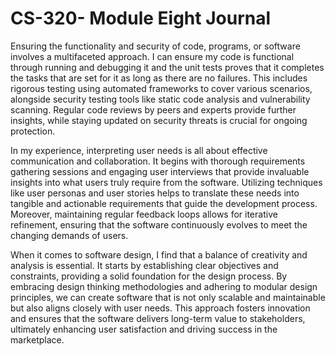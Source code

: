 # CS-320- Module Eight Journal
Ensuring the functionality and security of code, programs, or software involves a multifaceted approach. I can ensure my code is functional through running and debugging it and the unit tests proves that it completes the tasks that are set for it as long as there are no failures. This includes rigorous testing using automated frameworks to cover various scenarios, alongside security testing tools like static code analysis and vulnerability scanning. Regular code reviews by peers and experts provide further insights, while staying updated on security threats is crucial for ongoing protection. 

In my experience, interpreting user needs is all about effective communication and collaboration. It begins with thorough requirements gathering sessions and engaging user interviews that provide invaluable insights into what users truly require from the software. Utilizing techniques like user personas and user stories helps to translate these needs into tangible and actionable requirements that guide the development process. Moreover, maintaining regular feedback loops allows for iterative refinement, ensuring that the software continuously evolves to meet the changing demands of users.

When it comes to software design, I find that a balance of creativity and analysis is essential. It starts by establishing clear objectives and constraints, providing a solid foundation for the design process. By embracing design thinking methodologies and adhering to modular design principles, we can create software that is not only scalable and maintainable but also aligns closely with user needs. This approach fosters innovation and ensures that the software delivers long-term value to stakeholders, ultimately enhancing user satisfaction and driving success in the marketplace.
